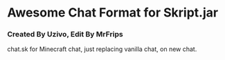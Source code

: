 # Awesome Chat Format for Skript.jar
### Created By Uzivo, Edit By MrFrips

chat.sk for Minecraft chat, just replacing vanilla chat, on new chat.
